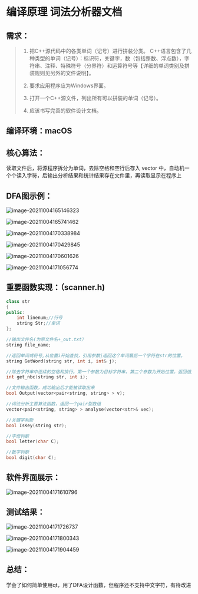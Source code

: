 # 编译原理 词法分析器文档



## 需求：

> 1. 把C++源代码中的各类单词（记号）进行拼装分类。
>           C++语言包含了几种类型的单词（记号）：标识符，关键字，数（包括整数、浮点数），字符串、注释、特殊符号（分界符）和运算符号等【详细的单词类别及拼装规则见另外的文件说明】。
>       
> 2. 要求应用程序应为Windows界面。
>
> 3. 打开一个C++源文件，列出所有可以拼装的单词（记号）。
>
> 4. 应该书写完善的软件设计文档。
>
>       

## 编译环境：macOS

## 核心算法：

读取文件后，将源程序拆分为单词，去除空格和空行后存入 vector 中，自动机一个个读入字符，后输出分析结果和统计结果存在文件里，再读取显示在程序上

## DFA图示例：

![image-20211004165146323](https://gitee.com/lnm011223/lnm011223-picture/raw/master/uPic/image-20211004165146323.png)

<!--标识符/关键字-->

![image-20211004165741462](https://gitee.com/lnm011223/lnm011223-picture/raw/master/uPic/image-20211004165741462.png)

<!--数字-->

![image-20211004170338984](https://gitee.com/lnm011223/lnm011223-picture/raw/master/uPic/image-20211004170338984.png)

![image-20211004170429845](https://gitee.com/lnm011223/lnm011223-picture/raw/master/uPic/image-20211004170429845.png)

![image-20211004170601626](https://gitee.com/lnm011223/lnm011223-picture/raw/master/uPic/image-20211004170601626.png)

![image-20211004171056774](https://gitee.com/lnm011223/lnm011223-picture/raw/master/uPic/image-20211004171056774.png)

## 重要函数实现：（scanner.h)

```c++
class str
{
public:
    int linenum;//行号
    string Str;//单词
};

//输出文件名(为原文件名+_out.txt）
string file_name;

//返回单词或符号,从位置i开始查找，引用参数j返回这个单词最后一个字符在str的位置。
string GetWord(string str, int i, int& j);

//除去字符串中连续的空格和换行。第一个参数为目标字符串，第二个参数为开始位置。返回值为第一个有效字符在字符串的位置
int get_nbc(string str, int i);

//文件输出函数，成功输出后才能被读取出来
bool Output(vector<pair<string, string> > v);

//词法分析主要算法函数，返回一个pair型数组
vector<pair<string, string> > analyse(vector<str>& vec);

//关键字判断
bool IsKey(string str);

//字母判断
bool letter(char C);

//数字判断
bool digit(char C);
```

## 软件界面展示：

![image-20211004171610796](https://gitee.com/lnm011223/lnm011223-picture/raw/master/uPic/image-20211004171610796.png)

## 测试结果：

![image-20211004171726737](https://gitee.com/lnm011223/lnm011223-picture/raw/master/uPic/image-20211004171726737.png)

![image-20211004171800343](https://gitee.com/lnm011223/lnm011223-picture/raw/master/uPic/image-20211004171800343.png)

![image-20211004171904459](https://gitee.com/lnm011223/lnm011223-picture/raw/master/uPic/image-20211004171904459.png)

## 总结：

学会了如何简单使用qt，用了DFA设计函数，但程序还不支持中文字符，有待改进
